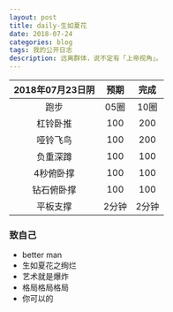 ```yaml
---
layout: post
title: daily-生如夏花
date: 2018-07-24
categories: blog
tags: 我的公开日志
description: 远离群体，说不定有「上帝视角」。
---
```

|2018年07月23日阴|预期|完成|  
|:----:|:----:|:----:|  
|跑步|05圈|10圈|
|杠铃卧推|100|200|
|哑铃飞鸟|100|200|
|负重深蹲|100|100|
|4秒俯卧撑|100|100|
|钻石俯卧撑|100|100|
|平板支撑|2分钟|2分钟|

### 致自己
- better man
- 生如夏花之绚烂
- 艺术就是爆炸
- 格局格局格局
- 你可以的
